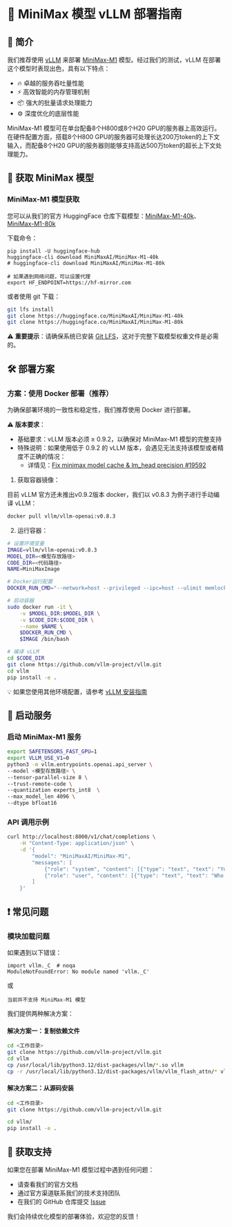 # 🚀 MiniMax 模型 vLLM 部署指南

## 📖 简介

我们推荐使用 [vLLM](https://docs.vllm.ai/en/latest/) 来部署 [MiniMax-M1](https://huggingface.co/MiniMaxAI/MiniMax-M1-40k) 模型。经过我们的测试，vLLM 在部署这个模型时表现出色，具有以下特点：

- 🔥 卓越的服务吞吐量性能
- ⚡ 高效智能的内存管理机制
- 📦 强大的批量请求处理能力
- ⚙️ 深度优化的底层性能

MiniMax-M1 模型可在单台配备8个H800或8个H20 GPU的服务器上高效运行。在硬件配置方面，搭载8个H800 GPU的服务器可处理长达200万token的上下文输入，而配备8个H20 GPU的服务器则能够支持高达500万token的超长上下文处理能力。

## 💾 获取 MiniMax 模型

### MiniMax-M1 模型获取

您可以从我们的官方 HuggingFace 仓库下载模型：[MiniMax-M1-40k](https://huggingface.co/MiniMaxAI/MiniMax-M1-40k)、[MiniMax-M1-80k](https://huggingface.co/MiniMaxAI/MiniMax-M1-80k)

下载命令：
```
pip install -U huggingface-hub
huggingface-cli download MiniMaxAI/MiniMax-M1-40k
# huggingface-cli download MiniMaxAI/MiniMax-M1-80k

# 如果遇到网络问题，可以设置代理
export HF_ENDPOINT=https://hf-mirror.com
```

或者使用 git 下载：

```bash
git lfs install
git clone https://huggingface.co/MiniMaxAI/MiniMax-M1-40k
git clone https://huggingface.co/MiniMaxAI/MiniMax-M1-80k
```

⚠️ **重要提示**：请确保系统已安装 [Git LFS](https://git-lfs.github.com/)，这对于完整下载模型权重文件是必需的。

## 🛠️ 部署方案

### 方案：使用 Docker 部署（推荐）

为确保部署环境的一致性和稳定性，我们推荐使用 Docker 进行部署。

⚠️ **版本要求**：
- 基础要求：vLLM 版本必须 ≥ 0.9.2，以确保对 MiniMax-M1 模型的完整支持
- 特殊说明：如果使用低于 0.9.2 的 vLLM 版本，会遇见无法支持该模型或者精度不正确的情况：
  - 详情见：[Fix minimax model cache & lm_head precision #19592](https://github.com/vllm-project/vllm/pull/19592)

1. 获取容器镜像：

目前 vLLM 官方还未推出v0.9.2版本 docker，我们以 v0.8.3 为例子进行手动编译 vLLM：
```bash
docker pull vllm/vllm-openai:v0.8.3
```

2. 运行容器：
```bash
# 设置环境变量
IMAGE=vllm/vllm-openai:v0.8.3
MODEL_DIR=<模型存放路径>
CODE_DIR=<代码路径>
NAME=MiniMaxImage

# Docker运行配置
DOCKER_RUN_CMD="--network=host --privileged --ipc=host --ulimit memlock=-1 --shm-size=2gb --rm --gpus all --ulimit stack=67108864"

# 启动容器
sudo docker run -it \
    -v $MODEL_DIR:$MODEL_DIR \
    -v $CODE_DIR:$CODE_DIR \
    --name $NAME \
    $DOCKER_RUN_CMD \
    $IMAGE /bin/bash

# 编译 vLLM
cd $CODE_DIR
git clone https://github.com/vllm-project/vllm.git
cd vllm
pip install -e .
```

💡 如果您使用其他环境配置，请参考 [vLLM 安装指南](https://docs.vllm.ai/en/latest/getting_started/installation.html)

## 🚀 启动服务

### 启动 MiniMax-M1 服务

```bash
export SAFETENSORS_FAST_GPU=1
export VLLM_USE_V1=0
python3 -m vllm.entrypoints.openai.api_server \
--model <模型存放路径> \
--tensor-parallel-size 8 \
--trust-remote-code \
--quantization experts_int8  \
--max_model_len 4096 \
--dtype bfloat16
```

### API 调用示例

```bash
curl http://localhost:8000/v1/chat/completions \
    -H "Content-Type: application/json" \
    -d '{
        "model": "MiniMaxAI/MiniMax-M1",
        "messages": [
            {"role": "system", "content": [{"type": "text", "text": "You are a helpful assistant."}]},
            {"role": "user", "content": [{"type": "text", "text": "Who won the world series in 2020?"}]}
        ]
    }'
```

## ❗ 常见问题

### 模块加载问题
如果遇到以下错误：
```
import vllm._C  # noqa
ModuleNotFoundError: No module named 'vllm._C'
```

或

```
当前并不支持 MiniMax-M1 模型
```

我们提供两种解决方案：

#### 解决方案一：复制依赖文件
```bash
cd <工作目录>
git clone https://github.com/vllm-project/vllm.git
cd vllm
cp /usr/local/lib/python3.12/dist-packages/vllm/*.so vllm 
cp -r /usr/local/lib/python3.12/dist-packages/vllm/vllm_flash_attn/* vllm/vllm_flash_attn
```

#### 解决方案二：从源码安装
```bash
cd <工作目录>
git clone https://github.com/vllm-project/vllm.git

cd vllm/
pip install -e .
```

## 📮 获取支持

如果您在部署 MiniMax-M1 模型过程中遇到任何问题：
- 请查看我们的官方文档
- 通过官方渠道联系我们的技术支持团队
- 在我们的 GitHub 仓库提交 [Issue](https://github.com/MiniMax-AI/MiniMax-M1/issues)

我们会持续优化模型的部署体验，欢迎您的反馈！
